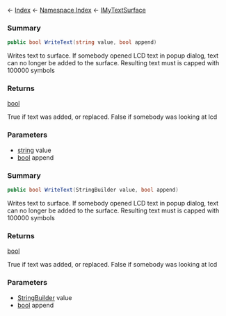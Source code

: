 ← [Index](Api-Index) ← [Namespace Index](Namespace-Index) ← [IMyTextSurface](Sandbox.ModAPI.Ingame.IMyTextSurface)

### Summary

```csharp
public bool WriteText(string value, bool append)
```

Writes text to surface. If somebody opened LCD text in popup dialog, text can no longer be added to the surface. Resulting text must is capped with 100000 symbols

### Returns

[bool](https://docs.microsoft.com/en-us/dotnet/api/System.Boolean?view=netframework-4.6)

True if text was added, or replaced. False if somebody was looking at lcd

### Parameters

* [string](https://docs.microsoft.com/en-us/dotnet/api/System.String?view=netframework-4.6) value
* [bool](https://docs.microsoft.com/en-us/dotnet/api/System.Boolean?view=netframework-4.6) append
### Summary

```csharp
public bool WriteText(StringBuilder value, bool append)
```

Writes text to surface. If somebody opened LCD text in popup dialog, text can no longer be added to the surface. Resulting text must is capped with 100000 symbols

### Returns

[bool](https://docs.microsoft.com/en-us/dotnet/api/System.Boolean?view=netframework-4.6)

True if text was added, or replaced. False if somebody was looking at lcd

### Parameters

* [StringBuilder](https://docs.microsoft.com/en-us/dotnet/api/System.Text.StringBuilder?view=netframework-4.6) value
* [bool](https://docs.microsoft.com/en-us/dotnet/api/System.Boolean?view=netframework-4.6) append
